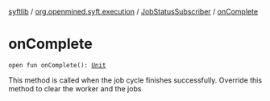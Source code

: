 [syftlib](../../index.md) / [org.openmined.syft.execution](../index.md) / [JobStatusSubscriber](index.md) / [onComplete](./on-complete.md)

# onComplete

`open fun onComplete(): `[`Unit`](https://kotlinlang.org/api/latest/jvm/stdlib/kotlin/-unit/index.html)

This method is called when the job cycle finishes successfully. Override this method to clear the worker and the jobs

